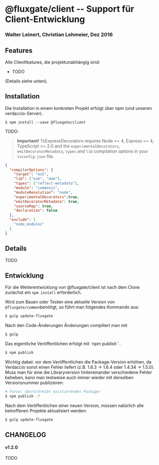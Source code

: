 # @fluxgate/client -- Support für Client-Entwicklung

### Walter Leinert, Christian Lehmeier, Dez 2016

## Features

Alle Clientfeatures, die projektunabhängig sind:
- TODO

(Details siehe unten).

## Installation

Die Installation in einem konkreten Projekt erfolgt über npm (und unseren verdaccio-Server).

```batch
$ npm install --save @fluxgate/client 
```

TODO:

> **Important!** TsExpressDecorators requires Node >= 4, Express >= 4, TypeScript >= 2.0 and 
the `experimentalDecorators`, `emitDecoratorMetadata`, `types` and `lib` compilation 
options in your `tsconfig.json` file.

```json
{
  "compilerOptions": {
    "target": "es5",
    "lib": ["es6", "dom"],
    "types": ["reflect-metadata"],
    "module": "commonjs",
    "moduleResolution": "node",
    "experimentalDecorators":true,
    "emitDecoratorMetadata": true,
    "sourceMap": true,
    "declaration": false
  },
  "exclude": [
    "node_modules"
  ]
}
```

## Details

TODO

## Entwicklung

Für die Weiterentwicklung von @fluxgate/client ist nach dem Clone zunächst ein `npm install` erforderlich.

Wird zum Bauen oder Testen eine aktuelle Version von `@fluxgate/common`benötigt, so führt man folgendes Kommando aus:
```bash
$ gulp update-fluxgate
```
Nach den Code-Änderungen Änderungen compiliert man mit 
```bash
$ gulp
```

Das eigentliche Veröffentlichen erfolgt mit `npm publish``.
```bash
$ npm publish
```

Wichtig dabei: vor dem Veröffentlichen die Package-Version erhöhen, da Verdaccio sonst einen Fehler liefert (z.B. 1.6.3 -> 1.6.4 oder 1.4.34 -> 1.5.0).
Muss man für eine die Libraryversion hintereinander verschiedene Fehler beheben, kann man testweise auch immer wieder mit derselben Versionsnummer publizieren:
```bash
# force: überschreibt existierendes Package!
$ npm publish -f
```

Nach dem Veröffentlichen einer neuen Version, müssen natürlich alle betroffenen Projekte aktualisiert werden:
```bash
$ gulp update-fluxgate
```

## CHANGELOG

#### v1.2.0

TODO
